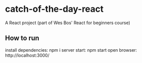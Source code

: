 # catch-of-the-day-react
A React project (part of Wes Bos' React for beginners course)
## How to run
install dependencies: npm i
server start: npm start
open browser: http://localhost:3000/
